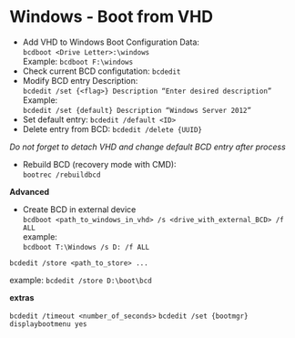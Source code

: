# Windows - Boot from VHD

- Add VHD to Windows Boot Configuration Data:  
`bcdboot <Drive Letter>:\windows`  
Example: `bcdboot F:\windows`  
- Check current BCD configutation: `bcdedit`
- Modify BCD entry Description:  
`bcdedit /set {<flag>} Description “Enter desired description”`  
Example:  
`bcdedit /set {default} Description “Windows Server 2012”`
- Set default entry: `bcdedit /default <ID>`
- Delete entry from BCD: `bcdedit /delete {UUID}`

_Do not forget to detach VHD and change default BCD entry after process_

- Rebuild BCD (recovery mode with CMD):  
`bootrec /rebuildbcd`

**Advanced**

- Create BCD in external device  
`bcdboot <path_to_windows_in_vhd> /s <drive_with_external_BCD> /f ALL`  
example:  
`bcdboot T:\Windows /s D: /f ALL`

`bcdedit /store <path_to_store> ...`

example: `bcdedit /store D:\boot\bcd`

**extras**

`bcdedit /timeout <number_of_seconds>`
`bcdedit /set {bootmgr} displaybootmenu yes`
